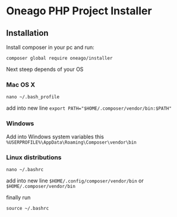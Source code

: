 # Oneago PHP Project Installer

## Installation
Install composer in your pc and run:

```
composer global require oneago/installer
```
Next steep depends of your OS

### Mac OS X
````
nano ~/.bash_profile
````
add into new line `export PATH="$HOME/.composer/vendor/bin:$PATH"`

### Windows

Add into Windows system variables this `%USERPROFILE%\AppData\Roaming\Composer\vendor\bin`

### Linux distributions
````
nano ~/.bashrc
````
add into new line `$HOME/.config/composer/vendor/bin` or `$HOME/.composer/vendor/bin`

finally run 

```
source ~/.bashrc
```
